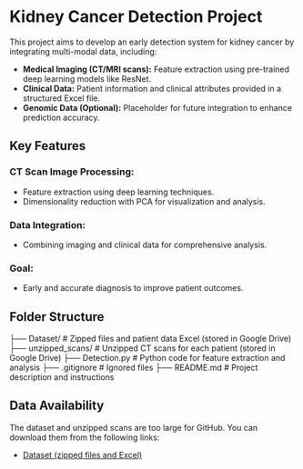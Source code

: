 # Kidney Cancer Detection Project

This project aims to develop an early detection system for kidney cancer by integrating multi-modal data, including:

- **Medical Imaging (CT/MRI scans):** Feature extraction using pre-trained deep learning models like ResNet.
- **Clinical Data:** Patient information and clinical attributes provided in a structured Excel file.
- **Genomic Data (Optional):** Placeholder for future integration to enhance prediction accuracy.

## Key Features

### CT Scan Image Processing:
- Feature extraction using deep learning techniques.
- Dimensionality reduction with PCA for visualization and analysis.

### Data Integration:
- Combining imaging and clinical data for comprehensive analysis.

### Goal:
- Early and accurate diagnosis to improve patient outcomes.

## Folder Structure

├── Dataset/ # Zipped files and patient data Excel (stored in Google Drive)
├── unzipped_scans/ # Unzipped CT scans for each patient (stored in Google Drive)
├── Detection.py # Python code for feature extraction and analysis
├── .gitignore # Ignored files
├── README.md # Project description and instructions

## Data Availability

The dataset and unzipped scans are too large for GitHub. You can download them from the following links:

- [Dataset (zipped files and Excel)](https://drive.google.com/drive/folders/1IQbs6WpxOvAZoQMeeqOu-qdVSOjAp19i?usp=drive_link)
